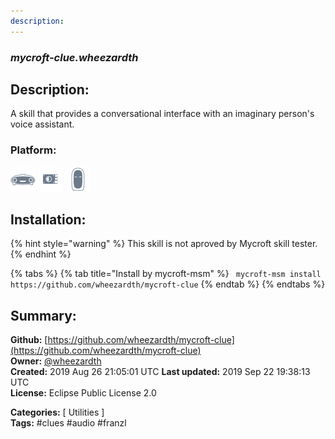 ```yaml
---
description: 
---
```


### _mycroft-clue.wheezardth_  
## Description:  
A skill that provides a conversational interface with an imaginary person's voice assistant.  
  
  
### Platform:  
 ![Mark I](../.gitbook/assets/mark-1-icon.png)  ![Picroft](../.gitbook/assets/picroft-icon.png)  ![Mark II](../.gitbook/assets/mark-2-icon.png)   
## Installation:  
{% hint style="warning" %}
This skill is not aproved by Mycroft skill tester.
{% endhint %}
    
{% tabs %}
{% tab title="Install by mycroft-msm" %}
``` mycroft-msm install https://github.com/wheezardth/mycroft-clue```
{% endtab %}
  {% endtabs %}
    
## Summary:  
**Github:** [https://github.com/wheezardth/mycroft-clue](https://github.com/wheezardth/mycroft-clue)  
**Owner:** [@wheezardth](https://github.com/wheezardth)  
**Created:** 2019 Aug 26 21:05:01 UTC  **Last updated:** 2019 Sep 22 19:38:13 UTC  
**License:** Eclipse Public License 2.0  
  
**Categories:** [ Utilities ]   
**Tags:** \#clues \#audio \#franzl   
